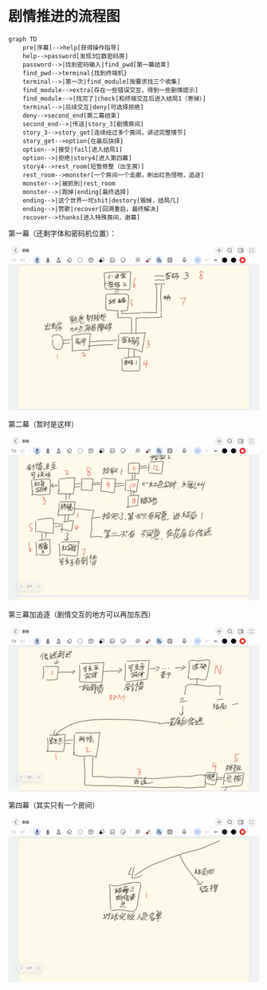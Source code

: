 # 剧情推进的流程图

```mermaid
graph TD
    pre[序幕]-->help[获得操作指导]
    help-->password[发现3位数密码房]
    password-->|找到密码输入|find_pwd[第一幕结束]
    find_pwd-->terminal{找到终端机}
    terminal-->|第一次|find_module[按要求找三个收集]
    find_module-->extra[存在一些错误交互，得到一些剧情提示]
    find_module-->|找完了|check[和终端交互后进入结局1（寄掉）]
    terminal-->|后续交互|deny[可选择拒绝]
    deny-->second_end[第二幕结束]
    second_end-->|传送|story_3[剧情房间]
    story_3-->story_get[连续经过多个房间，讲述完整情节]
    story_get-->option{在最后抉择}
    option-->|接受|fail[进入结局1]
    option-->|拒绝|story4[进入第四幕]
    story4-->rest_room[短暂修整（出生房）]
    rest_room-->monster[一个房间一个走廊，刷出红色怪物，追逐]
    monster-->|被抓到|rest_room
    monster-->|跑掉|ending[最终选择]
    ending-->|这个世界一坨shit|destory[毁掉，结局几]
    ending-->|赞歌|recover[回溯重启，最终解决]
    recover-->thanks[进入特殊房间，谢幕]
```

第一幕（还剩字体和密码机位置）：

![](./img/pg1.jpg)

第二幕（暂时是这样）

![](./img/pg2.jpg)

第三幕加追逐（剧情交互的地方可以再加东西）

![](./img/pg3.jpg)

第四幕（其实只有一个房间）

![](./img/pg4.jpg)
